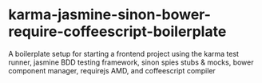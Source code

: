 karma-jasmine-sinon-bower-require-coffeescript-boilerplate
====================================================

A boilerplate setup for starting a frontend project using the karma test runner, jasmine BDD testing framework, sinon spies stubs & mocks, bower component manager, requirejs AMD, and coffeescript compiler